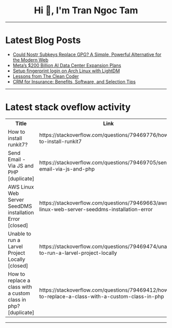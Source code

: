<h1 align="center">Hi 👋, I'm Tran Ngoc Tam</h1>

---

# Latest Blog Posts 
<!-- BLOG-POST-LIST:START -->
- [Could Nostr Subkeys Replace GPG? A Simple, Powerful Alternative for the Modern Web](https://dev.to/melvincarvalho/could-nostr-subkeys-replace-gpg-a-simple-powerful-alternative-for-the-modern-web-aa0)
- [Meta’s $200 Billion AI Data Center Expansion Plans](https://dev.to/wearetechi/metas-200-billion-ai-data-center-expansion-plans-5d98)
- [Setup fingerprint login on Arch Linux with LightDM](https://dev.to/jakariya3/setup-fingerprint-login-on-arch-linux-with-lightdm-50d4)
- [Lessons from The Clean Coder](https://dev.to/thawkin3/lessons-from-the-clean-coder-2l9p)
- [CRM for Insurance: Benefits, Software, and Selection Tips](https://dev.to/webuters/crm-for-insurance-benefits-software-and-selection-tips-2coj)
<!-- BLOG-POST-LIST:END -->

---

# Latest stack oveflow activity
<table>
  <tr><th>Title</th><th>Link</th></tr>
  <!-- STACKOVERFLOW:START --><tr><td>How to install runkit7?</td><td>https://stackoverflow.com/questions/79469776/how-to-install-runkit7</td></tr><tr><td>Send Email - Via JS and PHP [duplicate]</td><td>https://stackoverflow.com/questions/79469705/send-email-via-js-and-php</td></tr><tr><td>AWS Linux Web Server SeedDMS installation Error [closed]</td><td>https://stackoverflow.com/questions/79469663/aws-linux-web-server-seeddms-installation-error</td></tr><tr><td>Unable to run a Larvel Project Locally [closed]</td><td>https://stackoverflow.com/questions/79469474/unable-to-run-a-larvel-project-locally</td></tr><tr><td>How to replace a class with a custom class in php? [duplicate]</td><td>https://stackoverflow.com/questions/79469412/how-to-replace-a-class-with-a-custom-class-in-php</td></tr><!-- STACKOVERFLOW:END -->
</table>

---


